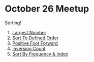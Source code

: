 # October 26 Meetup

Sorting!
1. [Largest Number]()
2. [Sort To Defined Order]()
3. [Positive Foot Forward]()
4. [Inversion Count]()
5. [Sort By Frequency & Index]() 
